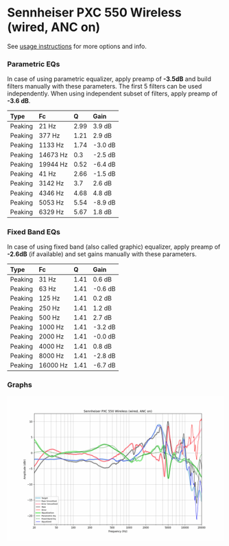 # Sennheiser PXC 550 Wireless (wired, ANC on)
See [usage instructions](https://github.com/jaakkopasanen/AutoEq#usage) for more options and info.

### Parametric EQs
In case of using parametric equalizer, apply preamp of **-3.5dB** and build filters manually
with these parameters. The first 5 filters can be used independently.
When using independent subset of filters, apply preamp of **-3.6 dB**.

| Type    | Fc       |    Q | Gain    |
|:--------|:---------|:-----|:--------|
| Peaking | 21 Hz    | 2.99 | 3.9 dB  |
| Peaking | 377 Hz   | 1.21 | 2.9 dB  |
| Peaking | 1133 Hz  | 1.74 | -3.0 dB |
| Peaking | 14673 Hz | 0.3  | -2.5 dB |
| Peaking | 19944 Hz | 0.52 | -6.4 dB |
| Peaking | 41 Hz    | 2.66 | -1.5 dB |
| Peaking | 3142 Hz  | 3.7  | 2.6 dB  |
| Peaking | 4346 Hz  | 4.68 | 4.8 dB  |
| Peaking | 5053 Hz  | 5.54 | -8.9 dB |
| Peaking | 6329 Hz  | 5.67 | 1.8 dB  |

### Fixed Band EQs
In case of using fixed band (also called graphic) equalizer, apply preamp of **-2.6dB**
(if available) and set gains manually with these parameters.

| Type    | Fc       |    Q | Gain    |
|:--------|:---------|:-----|:--------|
| Peaking | 31 Hz    | 1.41 | 0.6 dB  |
| Peaking | 63 Hz    | 1.41 | -0.6 dB |
| Peaking | 125 Hz   | 1.41 | 0.2 dB  |
| Peaking | 250 Hz   | 1.41 | 1.2 dB  |
| Peaking | 500 Hz   | 1.41 | 2.7 dB  |
| Peaking | 1000 Hz  | 1.41 | -3.2 dB |
| Peaking | 2000 Hz  | 1.41 | -0.0 dB |
| Peaking | 4000 Hz  | 1.41 | 0.8 dB  |
| Peaking | 8000 Hz  | 1.41 | -2.8 dB |
| Peaking | 16000 Hz | 1.41 | -6.7 dB |

### Graphs
![](./Sennheiser%20PXC%20550%20Wireless%20(wired,%20ANC%20on).png)